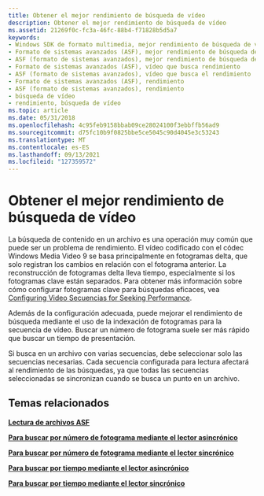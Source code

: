 ```yaml
---
title: Obtener el mejor rendimiento de búsqueda de vídeo
description: Obtener el mejor rendimiento de búsqueda de vídeo
ms.assetid: 21269f0c-fc3a-46fc-88b4-f71828b5d5a7
keywords:
- Windows SDK de formato multimedia, mejor rendimiento de búsqueda de vídeo
- Formato de sistemas avanzados (ASF), mejor rendimiento de búsqueda de vídeo
- ASF (formato de sistemas avanzados), mejor rendimiento de búsqueda de vídeo
- Formato de sistemas avanzados (ASF), vídeo que busca rendimiento
- ASF (formato de sistemas avanzados), vídeo que busca el rendimiento
- Formato de sistemas avanzados (ASF), rendimiento
- ASF (formato de sistemas avanzados), rendimiento
- búsqueda de vídeo
- rendimiento, búsqueda de vídeo
ms.topic: article
ms.date: 05/31/2018
ms.openlocfilehash: 4c95feb9158bbab09ce28024100f3ebbffb56ad9
ms.sourcegitcommit: d75fc10b9f0825bbe5ce5045c90d4045e3c53243
ms.translationtype: MT
ms.contentlocale: es-ES
ms.lasthandoff: 09/13/2021
ms.locfileid: "127359572"
---
```

# <a name="getting-the-best-video-seeking-performance"></a>Obtener el mejor rendimiento de búsqueda de vídeo

La búsqueda de contenido en un archivo es una operación muy común que puede ser un problema de rendimiento. El vídeo codificado con el códec Windows Media Video 9 se basa principalmente en fotogramas delta, que solo registran los cambios en relación con el fotograma anterior. La reconstrucción de fotogramas delta lleva tiempo, especialmente si los fotogramas clave están separados. Para obtener más información sobre cómo configurar fotogramas clave para búsquedas eficaces, vea [Configuring Video Secuencias for Seeking Performance](configuring-video-streams-for-seeking-performance.md).

Además de la configuración adecuada, puede mejorar el rendimiento de búsqueda mediante el uso de la indexación de fotogramas para la secuencia de vídeo. Buscar un número de fotograma suele ser más rápido que buscar un tiempo de presentación.

Si busca en un archivo con varias secuencias, debe seleccionar solo las secuencias necesarias. Cada secuencia configurada para lectura afectará al rendimiento de las búsquedas, ya que todas las secuencias seleccionadas se sincronizan cuando se busca un punto en un archivo.

## <a name="related-topics"></a>Temas relacionados

<dl> <dt>

[**Lectura de archivos ASF**](reading-asf-files.md)
</dt> <dt>

[**Para buscar por número de fotograma mediante el lector asincrónico**](to-seek-by-frame-number-using-the-asynchronous-reader.md)
</dt> <dt>

[**Para buscar por número de fotograma mediante el lector sincrónico**](to-seek-by-frame-number-using-the-synchronous-reader.md)
</dt> <dt>

[**Para buscar por tiempo mediante el lector asincrónico**](to-seek-by-time-using-the-asynchronous-reader.md)
</dt> <dt>

[**Para buscar por tiempo mediante el lector sincrónico**](to-seek-by-time-using-the-synchronous-reader.md)
</dt> </dl>

 

 




